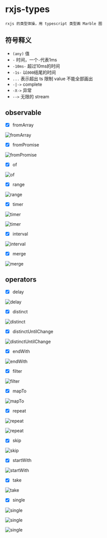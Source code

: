 # rxjs-types
`rxjs 的类型体操，用 typescript 类型画 Marble 图`

## 符号释义
- `(any)` 值
- `-` 时间，一个`-`代表1ms
- `-10ms-` 超过10ms的时间
- `-1s-` 以`000`结尾的时间
- `...` 表示超出 ts 限制 value 不能全部画出
- `-|->` complete
- `-X->` 异常
- `-->` 无限的 stream

## observable
- [X] fromArray

![fromArray](https://user-images.githubusercontent.com/11540557/165904783-6082a561-8bdb-4a7f-8e52-0b13110876bd.png)

- [X] fromPromise

![fromPromise](https://user-images.githubusercontent.com/11540557/165904974-34cbfb9d-feed-4571-8ce6-690cf2786f44.png)

- [X] of

![of](https://user-images.githubusercontent.com/11540557/165905118-bbe54dcf-4739-4c30-aa84-8f212f95c0ba.png)

- [X] range

![range](https://user-images.githubusercontent.com/11540557/165905349-b36f8463-d369-413c-a8ad-51eafefd5f02.png)

- [X] timer

![timer](https://user-images.githubusercontent.com/11540557/165905487-51154015-144c-4506-8a0a-6446579e3f92.png)

![timer](https://user-images.githubusercontent.com/11540557/165905561-b4d0112e-ba6f-4217-aac4-4c6896daa171.png)

- [X] interval

![interval](https://user-images.githubusercontent.com/11540557/165905645-ecd25dfa-d6dd-4708-b69b-40d889305e05.png)

- [X] merge

![merge](https://user-images.githubusercontent.com/11540557/165905989-bc9e20df-1ff9-4428-846f-c2fc571032c3.png)


## operators

- [X] delay

![delay](https://user-images.githubusercontent.com/11540557/165906221-865e9640-40fc-4df8-9fae-45a1c818158b.png)

- [X] distinct

![distinct](https://user-images.githubusercontent.com/11540557/165906429-55f7bf7a-d5d0-4343-a4b0-f0c4095a9912.png)

- [X] distinctUntilChange

![distinctUntilChange](https://user-images.githubusercontent.com/11540557/165906541-f73def91-feb6-4cfe-a9a9-6bd00b92f471.png)

- [X] endWith

![endWith](https://user-images.githubusercontent.com/11540557/165906645-d26ac15d-e893-4fc3-89a7-d0c9802f2ace.png)

- [X] filter

![filter](https://user-images.githubusercontent.com/11540557/165906724-47cc9677-d5bf-4077-9dd5-17e3f8653c81.png)

- [X] mapTo

![mapTo](https://user-images.githubusercontent.com/11540557/165906967-673fed04-2365-4cd2-be6c-9c969d852025.png)

- [X] repeat

![repeat](https://user-images.githubusercontent.com/11540557/165907070-3d26feb2-ed7a-47d9-bf18-02212066474a.png)

![repeat](https://user-images.githubusercontent.com/11540557/165907147-31d1a6fd-5df7-4f13-b29f-bc2d6d085943.png)

- [X] skip

![skip](https://user-images.githubusercontent.com/11540557/165907227-15ebc457-4220-49e2-887a-b0dafbcea2d4.png)

- [X] startWith

![startWith](https://user-images.githubusercontent.com/11540557/165907291-09132ab2-bcc2-4173-a2e0-2f3da8f3aff4.png)

- [X] take

![take](https://user-images.githubusercontent.com/11540557/165907361-c22a8f4d-8999-469a-aa70-c8974cb617ad.png)

- [X] single

![single](https://user-images.githubusercontent.com/11540557/165930901-75b2a867-9861-4beb-8ffc-fce36987c7aa.png)

![single](https://user-images.githubusercontent.com/11540557/165931065-abf2b861-46f5-435e-91e5-1c4b9995593a.png)

![single](https://user-images.githubusercontent.com/11540557/165931166-8e75ec2c-3e0f-4b64-a191-49da4ee491c9.png)
